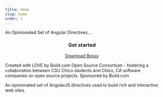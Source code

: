 ```yaml
---
title: Home
slug: home
order: 1
---
```



<div role="banner">
	<div class="container">
		<p class="hero">An Opinionated Set of Angular Directives…</p>
	</div>
</div>

<section>
<div class="grid">
	<div class="col-1-3">
		<div class="module">
			<h3 class="heading-large" align="center">Get started</h3>
			<p align="center">
				<a href="https://github.com/buildcom/BossyUI/archive/master.zip" role="button" class="button-green">Download Bossy</a>
			</p>
		</div>
	</div>
	<div class="col-2-3">
		<div class="">
			<p>
				Created with LOVE by Build.com Open Source Consortium - fostering a collaboration between CSU Chico students and Chico, CA software companies on open source projects. Sponsored by Build.com
			</p>
			<p>
				An opinionated set of AngularJS directives used to build rich and interactive web sites.
			</p>
		</div>
	</div>
</div>
</section>